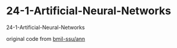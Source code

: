 # 24-1-Artificial-Neural-Networks
24-1-Artificial-Neural-Networks

original code from [bmil-ssu/ann](https://github.com/bmil-ssu/ann)